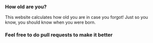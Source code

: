### How old are you?

This website calculates how old you are in case you forgot! Just so you know, you should know when you were born.

### Feel free to do pull requests to make it better
